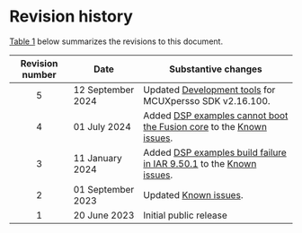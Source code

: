 # Revision history

[Table 1](#TABLE_H3S_SLH_XPB_P) below summarizes the revisions to this document.

|Revision number|Date|Substantive changes|
|:-------------:|----|-------------------|
|5|12 September 2024|Updated [Development tools](development_tools.md) for MCUXpersso SDK v2.16.100.|
|4|01 July 2024|Added [DSP examples cannot boot the Fusion core](dsp_examples_cannot_boot_the_fusion_core.md) to the [Known issues](known_issues.md).|
|3|11 January 2024|Added [DSP examples build failure in IAR 9.50.1](iar_issue.md) to the [Known issues](known_issues.md).|
|2|01 September 2023|Updated [Known issues](known_issues.md).|
|1|20 June 2023|Initial public release|

